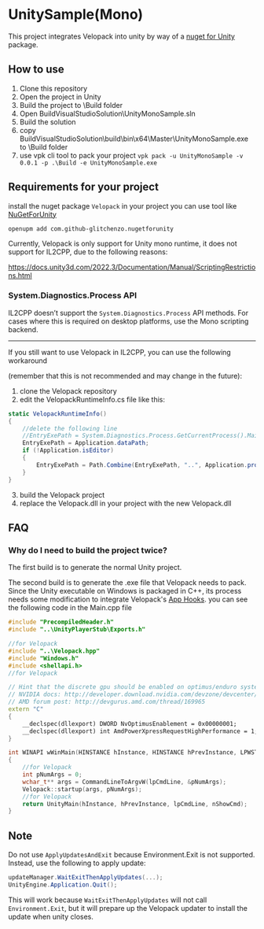 # UnitySample(Mono)
This project integrates Velopack into unity by way of a [nuget for Unity](https://github.com/GlitchEnzo/NuGetForUnity) package.

## How to use
1. Clone this repository
2. Open the project in Unity
3. Build the project to \Build folder
4. Open BuildVisualStudioSolution\UnityMonoSample.sln
5. Build the solution
6. copy BuildVisualStudioSolution\build\bin\x64\Master\UnityMonoSample.exe to \Build folder
7. use vpk cli tool to pack your project `vpk pack -u UnityMonoSample -v 0.0.1 -p .\Build -e UnityMonoSample.exe`

## Requirements for your project
install the nuget package `Velopack` in your project
you can use tool like [NuGetForUnity](https://github.com/GlitchEnzo/NuGetForUnity)
```
openupm add com.github-glitchenzo.nugetforunity
```

Currently, Velopack is only support for Unity mono runtime, it does not support for IL2CPP, due to the following reasons:

https://docs.unity3d.com/2022.3/Documentation/Manual/ScriptingRestrictions.html

### System.Diagnostics.Process API
IL2CPP doesn’t support the `System.Diagnostics.Process` API methods. For cases where this is required on desktop platforms, use the Mono scripting backend.

----

If you still want to use Velopack in IL2CPP, you can use the following workaround

(remember that this is not recommended and may change in the future):

1. clone the Velopack repository
2. edit the VelopackRuntimeInfo.cs file like this:
```csharp
static VelopackRuntimeInfo()
{
    //delete the following line
    //EntryExePath = System.Diagnostics.Process.GetCurrentProcess().MainModule.FileName;
    EntryExePath = Application.dataPath;
    if (!Application.isEditor)
    {
        EntryExePath = Path.Combine(EntryExePath, "..", Application.productName + ".exe");
    }
}
```
3. build the Velopack project
4. replace the Velopack.dll in your project with the new Velopack.dll

## FAQ

### Why do I need to build the project twice?

The first build is to generate the normal Unity project. 

The second build is to generate the .exe file that Velopack needs to pack. Since the Unity executable on Windows is packaged in C++, its process needs some modification to integrate Velopack's [App Hooks](https://docs.velopack.io/integrating/hooks).
you can see the following code in the Main.cpp file
```c++
#include "PrecompiledHeader.h"
#include "..\UnityPlayerStub\Exports.h"

//for Velopack
#include "..\Velopack.hpp"
#include "Windows.h"
#include <shellapi.h>
//for Velopack

// Hint that the discrete gpu should be enabled on optimus/enduro systems
// NVIDIA docs: http://developer.download.nvidia.com/devzone/devcenter/gamegraphics/files/OptimusRenderingPolicies.pdf
// AMD forum post: http://devgurus.amd.com/thread/169965
extern "C"
{
    __declspec(dllexport) DWORD NvOptimusEnablement = 0x00000001;
    __declspec(dllexport) int AmdPowerXpressRequestHighPerformance = 1;
}

int WINAPI wWinMain(HINSTANCE hInstance, HINSTANCE hPrevInstance, LPWSTR lpCmdLine, int nShowCmd)
{
    //for Velopack
    int pNumArgs = 0;
    wchar_t** args = CommandLineToArgvW(lpCmdLine, &pNumArgs);
    Velopack::startup(args, pNumArgs);
    //for Velopack
    return UnityMain(hInstance, hPrevInstance, lpCmdLine, nShowCmd);
}

```
## Note
Do not use `ApplyUpdatesAndExit` because Environment.Exit is not supported. Instead, use the following to apply update:

```csharp
updateManager.WaitExitThenApplyUpdates(...);
UnityEngine.Application.Quit();
```

This will work because `WaitExitThenApplyUpdates` will not call `Environment.Exit`, but it will prepare up the Velopack updater to install the update when unity closes.